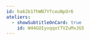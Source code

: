```yaml
---
id: ha62b1fhWN7YfceuNpOr6
ateliers:
  - showSubtitleOnCard: true
    id: W44GUIyvqqxtTVZuMxJG5
---
```

